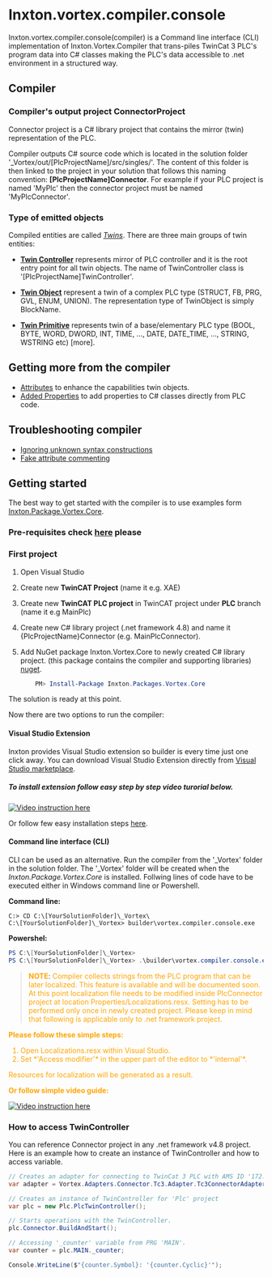 # Inxton.vortex.compiler.console

Inxton.vortex.compiler.console(compiler) is a Command line interface (CLI) implementation of Inxton.Vortex.Compiler that trans-piles TwinCat 3 PLC's program data into C# classes making the PLC's data accessible to .net environment in a structured way.

## Compiler

### Compiler's output project **ConnectorProject**

Connector project is a C# library project that contains the mirror (twin) representation of the PLC.

Compiler outputs C# source code which is located in the solution folder '_Vortex/out/[PlcProjectName]/src/singles/'. The content of this folder is then linked to the project in your solution that follows this naming convention: **[PlcProjectName]Connector**. For example if your PLC project is named 'MyPlc' then the connector project must be named 'MyPlcConnector'.

### Type of emitted objects

Compiled entities are called [*Twins*](Conceptual/Twins.md). There are three main groups of twin entities:

* [**Twin Controller**](Conceptual/TwinController.md) represents mirror of PLC controller and it is the root entry point for all twin objects. The name of TwinController class is '[PlcProjectName]TwinController'.

* [**Twin Object**](Conceptual/TwinObjects.md) represent a twin of a complex PLC type (STRUCT, FB, PRG, GVL, ENUM, UNION). The representation type of TwinObject is simply BlockName.

* [**Twin Primitive**](../Inxton.Vortex.Connector/Conceptual/PrimitiveTwins.md) represents twin of a base/elementary PLC type (BOOL, BYTE, WORD, DWORD, INT, TIME, ..., DATE, DATE_TIME, ..., STRING, WSTRING etc) [more].


## Getting more from the compiler

* [Attributes](Conceptual/Attributes.md) to enhance the capabilities twin objects.
* [Added Properties](Conceptual/AddedProperties.md) to add properties to C# classes directly from PLC code.

## Troubleshooting compiler

* [Ignoring unknown syntax constructions](Conceptual/IgnoringPartsOfCode.md)
* [Fake attribute commenting](Conceptual/FakeComments.md)



## Getting started

The best way to get started with the compiler is to use examples form [Inxton.Package.Vortex.Core](../Inxton.Package.Vortex.Core/README.MD).

### Pre-requisites check [here](/common/PREREQUISITES.md) please

### First project

1. Open Visual Studio
1. Create new **TwinCAT Project** (name it e.g. XAE)
1. Create new **TwinCAT PLC project** in TwinCAT project under **PLC** branch (name it e.g MainPlc)
1. Create new C# library project (.net framework 4.8) and name it {PlcProjectName}Connector (e.g. MainPlcConnector).
1. Add NuGet package Inxton.Vortex.Core to newly created C# library project. (this package contains the compiler and supporting libraries) [nuget](https://www.nuget.org/packages/Inxton.Packages.Vortex.Core).

   ~~~ PowerShell
       PM> Install-Package Inxton.Packages.Vortex.Core
   ~~~

The solution is ready at this point.

Now there are two options to run the compiler:

#### Visual Studio Extension
Inxton provides Visual Studio extension so builder is every time just one click away.
You can download Visual Studio Extension directly from [Visual Studio marketplace](https://marketplace.visualstudio.com/items?itemName=Inxton.InxtonVortexBuilderExtensionPre).

##### To install extension follow easy step by step video turorial below. 
[![Video instruction here](https://img.youtube.com/vi/seL77D0eykI/0.jpg)](https://www.youtube.com/watch?v=seL77D0eykI&feature=youtu.be "Run builder.")

Or follow few easy installation steps [here](../ExtensionInstalation.md).


#### Command line interface (CLI)

CLI can be used as an alternative. Run the compiler from the '_Vortex' folder in the solution folder. The '_Vortex' folder will be created when the *Inxton.Package.Vortex.Core* is installed.
Follwing lines of code have to be executed either in Windows command line or Powershell.

**Command line:**
~~~ CMD
C:> CD C:\[YourSolutionFolder]\_Vortex\
C:\[YourSolutionFolder]\_Vortex> builder\vortex.compiler.console.exe
~~~

**Powershel:**
~~~ PowerShell
PS C:\[YourSolutionFolder]\_Vortex>
PS C:\[YourSolutionFolder]\_Vortex> .\builder\vortex.compiler.console.exe
~~~


><strong style="color:orange">NOTE</strong>: <span style="color:orange">
Compiler collects strings from the PLC program that can be later localized. 
This feature is available and will be documented soon. 
At this point localization file needs to be modified inside PlcConnector project at location Properties/Localizations.resx. 
Setting has to be performed only once in newly created project.
Please keep in mind that following is applicable only to .net framework project.</span>

<p><strong style="color:orange">Please follow these simple steps:</strong>
<ol style="color:orange">
<li>Open Localizations.resx within Visual Studio.</li>
<li>Set *'Access modifier'* in the upper part of the editor to *'internal'*.</li>
</ol></p>

<p style="color:orange">Resources for localization will be generated as a result.</p>

<strong style="color:orange">Or follow simple video guide:</strong>

[![Video instruction here](https://img.youtube.com/vi/K02ic222EE4/0.jpg)](https://www.youtube.com/watch?v=K02ic222EE4&feature=youtu.be "Video Title")

### How to access TwinController

You can reference Connector project in any .net framework v4.8 project. Here is an example how to create an instance of TwinController and how to access variable.

~~~ C#
// Creates an adapter for connecting to TwinCat 3 PLC with AMS ID '172.20.10.102.1.1' and port '851'
var adapter = Vortex.Adapters.Connector.Tc3.Adapter.Tc3ConnectorAdapter.Create("172.20.10.102.1.1", 851);

// Creates an instance of TwinController for 'Plc' project
var plc = new Plc.PlcTwinController();

// Starts operations with the TwinController.
plc.Connector.BuildAndStart();

// Accessing '_counter' variable from PRG 'MAIN'.
var counter = plc.MAIN._counter;

Console.WriteLine($"{counter.Symbol}: '{counter.Cyclic}'");
~~~
